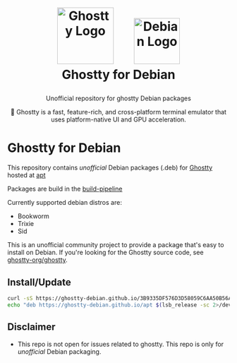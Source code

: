 <h1>
   <p align="center">
     <a href="https://ghostty.org/"><img src="https://ghostty-debian.github.io/blob/main/ghostty-logo.png" alt="Ghostty Logo" width="128" style="margin-right: 20px"></a>
     <a href="https://www.debian.org/"><img src="https://ghostty-debian.github.io/blob/main/debian-logo.png" alt="Debian Logo" width="104" style="margin-left: 20px"></a>
     <br>Ghostty for Debian 
   </p>
</h1>

<p align="center">
   Unofficial repository for ghostty Debian packages
</p>
<p align="center">
 👻 Ghostty is a fast, feature-rich, and cross-platform terminal emulator that uses platform-native UI and GPU acceleration.
</p>

# Ghostty for Debian

This repository contains _unofficial_ Debian packages (.deb) for [Ghostty](https://ghostty.org) hosted at [apt](https://ghostty-debian.github.io/apt)

Packages are build in the [build-pipeline](https://github.com/ghostty-debian/build-pipeline)

Currently supported debian distros are:
- Bookworm
- Trixie
- Sid

This is an unofficial community project to provide a package that's easy to
install on Debian. If you're looking for the Ghostty source code, see
[ghostty-org/ghostty](https://github.com/ghostty-org/ghostty).

## Install/Update

```sh
curl -sS https://ghostty-debian.github.io/3B9335DF576D3D58059C6AA50B56A1A69762E9FF.asc | sudo gpg --dearmor --yes -o /etc/apt/trusted.gpg.d/ghostty-debian.gpg
echo "deb https://ghostty-debian.github.io/apt $(lsb_release -sc 2>/dev/null) main" | sudo tee /etc/apt/sources.list.d/ghostty-debian.list
```

## Disclaimer

- This repo is not open for issues related to ghostty. This repo is only for _unofficial_ Debian packaging.
